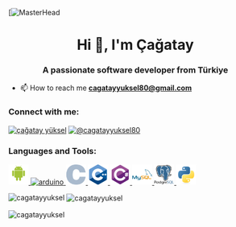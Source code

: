 [![MasterHead](https://media.licdn.com/dms/image/v2/C4D12AQHzksTkql3qiA/article-inline_image-shrink_400_744/article-inline_image-shrink_400_744/0/1614445553434?e=1761177600&v=beta&t=e1_kN0pKZJbZaFhiOmasrTmSovasYU5NBRMiX5fX3bg)
<h1 align="center">Hi 👋, I'm Çağatay</h1>
<h3 align="center">A passionate software developer from Türkiye</h3>

- 📫 How to reach me **cagatayyuksel80@gmail.com**

<h3 align="left">Connect with me:</h3>
<p align="left">
<a href="https://linkedin.com/in/çağatay yüksel" target="blank"><img align="center" src="https://raw.githubusercontent.com/rahuldkjain/github-profile-readme-generator/master/src/images/icons/Social/linked-in-alt.svg" alt="çağatay yüksel" height="30" width="40" /></a>
<a href="https://medium.com/@cagatayyuksel80" target="blank"><img align="center" src="https://raw.githubusercontent.com/rahuldkjain/github-profile-readme-generator/master/src/images/icons/Social/medium.svg" alt="@cagatayyuksel80" height="30" width="40" /></a>
</p>

<h3 align="left">Languages and Tools:</h3>
<p align="left"> <a href="https://developer.android.com" target="_blank" rel="noreferrer"> <img src="https://raw.githubusercontent.com/devicons/devicon/master/icons/android/android-original-wordmark.svg" alt="android" width="40" height="40"/> </a> <a href="https://www.arduino.cc/" target="_blank" rel="noreferrer"> <img src="https://cdn.worldvectorlogo.com/logos/arduino-1.svg" alt="arduino" width="40" height="40"/> </a> <a href="https://www.cprogramming.com/" target="_blank" rel="noreferrer"> <img src="https://raw.githubusercontent.com/devicons/devicon/master/icons/c/c-original.svg" alt="c" width="40" height="40"/> </a> <a href="https://www.w3schools.com/cpp/" target="_blank" rel="noreferrer"> <img src="https://raw.githubusercontent.com/devicons/devicon/master/icons/cplusplus/cplusplus-original.svg" alt="cplusplus" width="40" height="40"/> </a> <a href="https://www.w3schools.com/cs/" target="_blank" rel="noreferrer"> <img src="https://raw.githubusercontent.com/devicons/devicon/master/icons/csharp/csharp-original.svg" alt="csharp" width="40" height="40"/> </a> <a href="https://www.mysql.com/" target="_blank" rel="noreferrer"> <img src="https://raw.githubusercontent.com/devicons/devicon/master/icons/mysql/mysql-original-wordmark.svg" alt="mysql" width="40" height="40"/> </a> <a href="https://www.postgresql.org" target="_blank" rel="noreferrer"> <img src="https://raw.githubusercontent.com/devicons/devicon/master/icons/postgresql/postgresql-original-wordmark.svg" alt="postgresql" width="40" height="40"/> </a> <a href="https://www.python.org" target="_blank" rel="noreferrer"> <img src="https://raw.githubusercontent.com/devicons/devicon/master/icons/python/python-original.svg" alt="python" width="40" height="40"/> </a> </p>

<p><img align="left" src="https://github-readme-stats.vercel.app/api/top-langs?username=cagatayyuksel&show_icons=true&locale=en&layout=compact" alt="cagatayyuksel" /></p>

<p>&nbsp;<img align="center" src="https://github-readme-stats.vercel.app/api?username=cagatayyuksel&show_icons=true&locale=en" alt="cagatayyuksel" /></p>

<p><img align="center" src="https://github-readme-streak-stats.herokuapp.com/?user=cagatayyuksel&" alt="cagatayyuksel" /></p>
